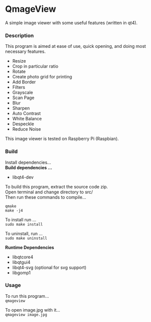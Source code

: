 # QmageView
A simple image viewer with some useful features (written in qt4).

### Description
This program is aimed at ease of use, quick opening, and doing most necessary features.  

 * Resize  
 * Crop in particular ratio  
 * Rotate  
 * Create photo grid for printing  
 * Add Border  
 * Filters  
  * Grayscale  
  * Scan Page  
  * Blur  
  * Sharpen  
  * Auto Contrast  
  * White Balance
  * Despeckle  
  * Reduce Noise  

This image viewer is tested on Raspberry Pi (Raspbian).  

### Build
Install dependencies...  
**Build dependencies ...**  
 * libqt4-dev  

To build this program, extract the source code zip.  
Open terminal and change directory to src/  
Then run these commands to compile...  
```
qmake  
make -j4  
```

To install run ...  
`sudo make install`  

To uninstall, run ...  
`sudo make uninstall`  

**Runtime Dependencies**  
* libqtcore4  
* libqtgui4  
* libqt4-svg  (optional for svg support)  
* libgomp1


### Usage
To run this program...  
`qmageview`  

To open image.jpg with it...  
`qmageview image.jpg`  
